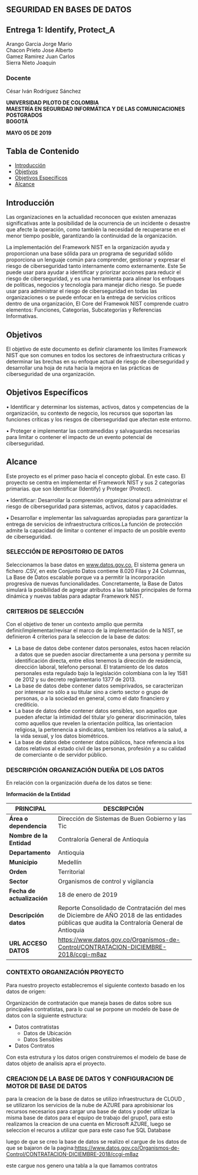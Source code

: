 ## SEGURIDAD EN BASES DE DATOS ## 

## Entrega 1: Identify, Protect_A ##   
 
Arango Garcia Jorge Mario  
Chacon Prieto Jose Alberto  
Gamez Ramirez Juan Carlos  
Sierra Nieto Joaquin  

### Docente
César Iván Rodríguez Sánchez

**UNIVERSIDAD PILOTO DE COLOMBIA**  
**MAESTRÍA EN SEGURIDAD INFORMÁTICA Y DE LAS COMUNICACIONES**  
**POSTGRADOS**  
**BOGOTÁ**  

**MAYO 05 DE 2019**

## Tabla de Contenido ## 

- [Introducción](#introducción)  
- [Objetivos](#objetivos)
- [Objetivos Específicos](#objetivos)
- [Alcance](#alcance)


## Introducción ##

Las organizaciones en la actualidad reconocen que existen amenazas significativas ante la posibilidad de la ocurrencia de un incidente o desastre que afecte la operación, como también la necesidad de recuperarse en el menor tiempo posible, garantizando la continuidad de la organización.

La implementación del Framework NIST en la organización ayuda y proporcionan una base sólida para un programa de seguridad sólido proporciona un lenguaje común para comprender, gestionar y expresar el riesgo de ciberseguridad tanto internamente como externamente. Este Se puede usar para ayudar a identificar y priorizar acciones para reducir el riesgo de ciberseguridad, y es una herramienta para alinear los enfoques de políticas, negocios y tecnología para manejar dicho riesgo. Se puede usar para administrar el riesgo de ciberseguridad en todas las organizaciones o se puede enfocar en la entrega de servicios críticos dentro de una organización, El Core del Framewok NIST comprende cuatro elementos: Funciones, Categorías, Subcategorías y Referencias Informativas.


## Objetivos ##

El objetivo de este documento es definir claramente los límites Framework NIST que son comunes en todos los sectores de infraestructura críticas y determinar las brechas en su enfoque actual de riesgo de ciberseguridad y desarrollar una hoja de ruta hacia la mejora en las prácticas de ciberseguridad de una organización.


## Objetivos Específicos ##

•	Identificar y determinar los sistemas, activos, datos y competencias de la organización, su contexto de negocio, los recursos que soportan las funciones críticas y los riesgos de ciberseguridad que afectan este entorno.

•	Proteger e implementar las contramedidas y salvaguardas necesarias para limitar o contener el impacto de un evento potencial de ciberseguridad.


## Alcance ##

Este proyecto es el primer paso hacia el concepto global. En este caso. El proyecto se centra en implementar el Framework NIST y sus 2 categorías primarias. que son Identificar (Identify) y Proteger (Protect). 

• Identificar: Desarrollar la comprensión organizacional para administrar el riesgo de ciberseguridad para sistemas, activos, datos y capacidades.

• Desarrollar e implementar las salvaguardas apropiadas para garantizar la entrega de servicios de infraestructura críticos.La función de protección admite la capacidad de limitar o contener el impacto de un posible evento de ciberseguridad.

### SELECCIÓN DE REPOSITORIO DE DATOS 

Seleccionamos la base datos en  www.datos.gov.co,  El sistema genera un fichero .CSV, en este Conjunto Datos contiene 8.020 Filas y 24 Columnas, La Base de Datos escalable porque va a permitir la incorporación progresiva de nuevas funcionalidades. Concretamente, la Base de Datos simulará la posibilidad de agregar atributos a las tablas principales de forma dinámica y nuevas tablas para adaptar Framework NIST.

### CRITERIOS DE SELECCIÓN 

Con el objetivo de tener un contexto amplio que permita definir/implementar/revisar el marco de la implementación de la NIST, se definieron 4 criterios para la seleccion de la base de datos:

* La base de datos debe contener datos personales, estos hacen  relación a datos que se pueden asociar directamente a una persona y permite su identificación directa, entre ellos tenemos la dirección de residencia, dirección laboral, telefono personal. El tratamiento de los datos personales esta regulado bajo la legislación colombiana con la ley 1581 de 2012 y su decreto reglamentario 1377 de 2013. 
* La base de datos debe contener datos semiprivados, se caracterizan por interesar no sólo a su titular sino a cierto sector o grupo de personas, o a la sociedad en general, como el dato financiero y crediticio.
* La base de datos debe contener datos sensibles, son aquellos que pueden afectar la intimidad del titular y/o generar discriminación,  tales como aquellos que revelen la orientación política, las orientacion religiosa, la pertenencia a sindicatos, tambien los relativos a la salud, a la vida sexual, y los datos biométricos.
* La base de datos debe contener datos públicos, hace referencia a los datos relativos al estado civil de las personas, profesión y a su calidad de comerciante o de servidor público.

### DESCRIPCIÓN ORGANIZACIÓN DUEÑA DE LOS DATOS

En relación con la organización dueña de los datos se tiene:  

**Información de la Entidad**  

| PRINCIPAL   | DESCRIPCIÓN       |
| ---------- | ---------- |
| **Área o dependencia**    | Dirección de Sistemas de Buen Gobierno y las Tic   |
| **Nombre de la Entidad**   | Contraloría General de Antioquia     |
| **Departamento**	          | Antioquia                                        |
| **Municipio**              | Medellín                                         |
| **Orden**                  | Territorial                                      |
| **Sector**	                | Organismos de control y vigilancia               |
| **Fecha de actualización** | 18 de enero de 2019                              |
| **Descripción datos**      | Reporte Consolidado de Contratación del mes de Diciembre de AÑO 2018 de las entidades públicas que audita la Contraloría General de Antioquia |
| **URL ACCESO DATOS**       | <https://www.datos.gov.co/Organismos-de-Control/CONTRATACION-DICIEMBRE-2018/ccgi-m8az> |

### CONTEXTO ORGANIZACIÓN PROYECTO

Para nuestro proyecto establecremos el siguiente contexto basado en los datos de origen:

Organización de contratación que maneja bases de datos sobre sus principales contratistas, para lo cual se porpone un modelo de base de datos con la siguiente estructura:

* Datos contratistas
     + Datos de Ubicación 
     + Datos Sensibles
* Datos Contratos

Con esta estrutura y los datos origen construiremos el modelo de base de datos objeto de analisis apra el proyecto.

### CREACION DE LA BASE DE DATOS Y CONFIGURACION DE MOTOR DE BASE DE DATOS

para la creacion de la base de datos se utilizo infraestructura de CLOUD , se utilizaron los servicios de la nube de AZURE para aprobisionar los recursos necesarios para cargar una base de datos y poder utilizar la misma base de datos para el equipo de trabajo del grupo1, para esto realizamos la creacion de una cuenta en Microsoft AZURE, luego se seleccion el recuros a utilizar que para este caso fue SQL Database


luego de que se creo la base de datos se realizo el cargue de los datos de que se bajaron de la pagina:<https://www.datos.gov.co/Organismos-de-Control/CONTRATACION-DICIEMBRE-2018/ccgi-m8az>

este cargue nos genero una tabla a la que llamamos contratos




